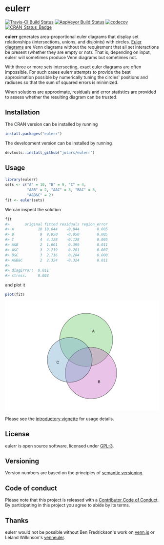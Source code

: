 
<!-- README.md is generated from README.Rmd. Please edit that file -->
eulerr
======

[![Travis-CI Build Status](https://travis-ci.org/jolars/eulerr.svg?branch=master)](https://travis-ci.org/jolars/eulerr) [![AppVeyor Build Status](https://ci.appveyor.com/api/projects/status/github/jolars/eulerr?branch=master&svg=true)](https://ci.appveyor.com/project/jolars/eulerr) [![codecov](https://codecov.io/gh/jolars/eulerr/branch/master/graph/badge.svg)](https://codecov.io/gh/jolars/eulerr) [![CRAN\_Status\_Badge](http://www.r-pkg.org/badges/version/eulerr)](https://cran.r-project.org/package=eulerr)

**eulerr** generates area-proportional euler diagrams that display set relationships (intersections, unions, and disjoints) with circles. [Euler diagrams](https://en.wikipedia.org/wiki/Euler_diagram) are Venn diagrams without the requirement that all set interactions be present (whether they are empty or not). That is, depending on input, eulerr will sometimes produce Venn diagrams but sometimes not.

With three or more sets intersecting, exact euler diagrams are often impossible. For such cases eulerr attempts to provide the best approximation possible by numerically tuning the circles' positions and radiuses so that the sum of squared errors is minimized.

When solutions are approximate, residuals and error statistics are provided to assess whether the resulting diagram can be trusted.

Installation
------------

The CRAN version can be installed by running

``` r
install.packages("eulerr")
```

The development version can be installed by running

``` r
devtools::install_github("jolars/eulerr")
```

Usage
-----

``` r
library(eulerr)
sets <- c("A" = 10, "B" = 9, "C" = 4,
          "A&B" = 2, "A&C" = 3, "B&C" = 3,
          "A&B&C" = 2)
fit <- euler(sets)
```

We can inspect the solution

``` r
fit
#>       original fitted residuals region_error
#> A           10 10.044    -0.044        0.005
#> B            9  9.050    -0.050        0.005
#> C            4  4.128    -0.128        0.005
#> A&B          2  1.601     0.399        0.011
#> A&C          3  2.719     0.281        0.007
#> B&C          3  2.716     0.284        0.008
#> A&B&C        2  2.324    -0.324        0.011
#> 
#> diagError:  0.011 
#> stress:     0.002
```

and plot it

``` r
plot(fit)
```

![](README-plot_methods-1.svg)

Please see the [introductory vignette](https://CRAN.R-project.org/package=eulerr/vignettes/introduction.html) for usage details.

License
-------

eulerr is open source software, licensed under [GPL-3](LICENSE).

Versioning
----------

Version numbers are based on the principles of [semantic versioning](http://semver.org).

Code of conduct
---------------

Please note that this project is released with a [Contributor Code of Conduct](CONDUCT.md). By participating in this project you agree to abide by its terms.

Thanks
------

eulerr would not be possible without Ben Fredrickson's work on [venn.js](http://www.benfrederickson.com) or Leland Wilkinson's [venneuler](https://cran.r-project.org/package=venneuler).

